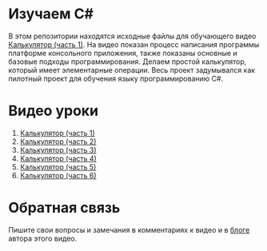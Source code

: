 # Изучаем C#

В этом репозитории находятся исходные файлы для обучающего видео [Калькулятор (часть 1)](https://youtu.be/ivukFpCkrU0). На видео показан процесс написания программы платформе консольного приложения, также показаны основные и базовые подходы программирования. Делаем простой калькулятор, который имеет элементарные операции. Весь проект задумывался как пилотный проект для обучения языку программированию C#.

# Видео уроки
1. [Калькулятор (часть 1)](https://youtu.be/ivukFpCkrU0)
2. [Калькулятор (часть 2)](https://youtu.be/xAIsMc0Ru7Y)
3. [Калькулятор (часть 3)](https://youtu.be/rEBgVaJ00aY)
4. [Калькулятор (часть 4)](https://youtu.be/vPsm4qdCE-g)
5. [Калькулятор (часть 5)](https://youtu.be/sPNrnnO-Hmw)
6. [Калькулятор (часть 6)](https://youtu.be/xLNnY6oOLcM)

# Обратная связь
Пишите свои вопросы и замечания в комментариях к видео и в [блоге](https://www.calabonga.net) автора этого видео. 
